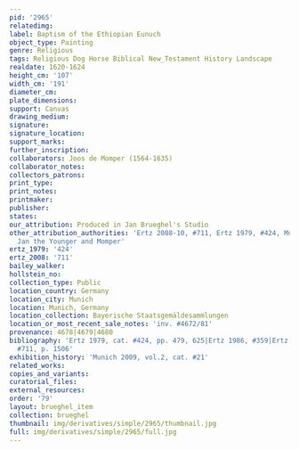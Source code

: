 ```yaml
---
pid: '2965'
relatedimg: 
label: Baptism of the Ethiopian Eunuch
object_type: Painting
genre: Religious
tags: Religious Dog Horse Biblical New_Testament History Landscape
realdate: 1620-1624
height_cm: '107'
width_cm: '191'
diameter_cm: 
plate_dimensions: 
support: Canvas
drawing_medium: 
signature: 
signature_location: 
support_marks: 
further_inscription: 
collaborators: Joos de Momper (1564-1635)
collaborator_notes: 
collectors_patrons: 
print_type: 
print_notes: 
printmaker: 
publisher: 
states: 
our_attribution: Produced in Jan Brueghel's Studio
other_attribution_authorities: 'Ertz 2008-10, #711, Ertz 1979, #424, Munich 2013 as
  Jan the Younger and Momper'
ertz_1979: '424'
ertz_2008: '711'
bailey_walker: 
hollstein_no: 
collection_type: Public
location_country: Germany
location_city: Munich
location: Munich, Germany
location_collection: Bayerische Staatsgemäldesammlungen
location_or_most_recent_sale_notes: 'inv. #4672/81'
provenance: 4678|4679|4680
bibliography: 'Ertz 1979, cat. #424, pp. 479, 625|Ertz 1986, #359|Ertz 2008-10, cat.
  #711, p. 1506'
exhibition_history: 'Munich 2009, vol.2, cat. #21'
related_works: 
copies_and_variants: 
curatorial_files: 
external_resources: 
order: '79'
layout: brueghel_item
collection: brueghel
thumbnail: img/derivatives/simple/2965/thumbnail.jpg
full: img/derivatives/simple/2965/full.jpg
---
```

